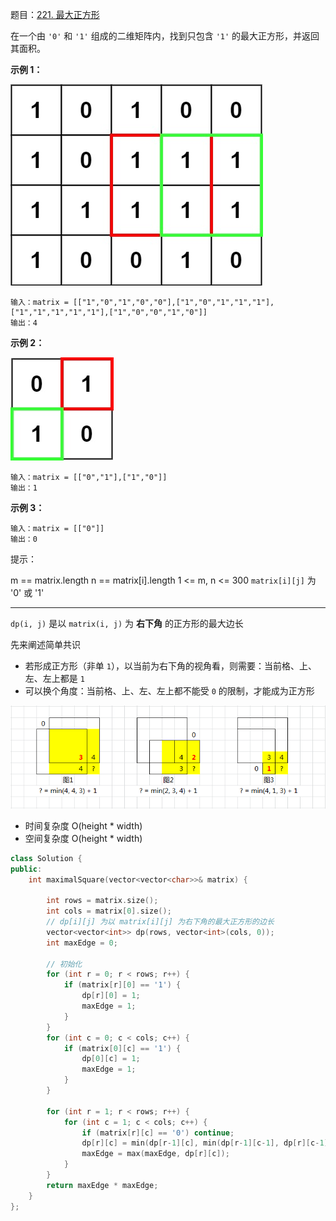 题目：[221. 最大正方形](https://leetcode.cn/problems/maximal-square/)

在一个由 `'0'` 和 `'1'` 组成的二维矩阵内，找到只包含 `'1'` 的最大正方形，并返回其面积。

**示例 1：**

![img](../../img/max1grid.jpg)

```
输入：matrix = [["1","0","1","0","0"],["1","0","1","1","1"],["1","1","1","1","1"],["1","0","0","1","0"]]
输出：4
```

**示例 2：**

![img](../../img/max2grid.jpg)

```
输入：matrix = [["0","1"],["1","0"]]
输出：1
```

**示例 3：**

```
输入：matrix = [["0"]]
输出：0
```

提示：

m == matrix.length
n == matrix[i].length
1 <= m, n <= 300
`matrix[i][j]` 为 '0' 或 '1'

---

`dp(i, j)` 是以 `matrix(i, j)` 为 **右下角** 的正方形的最大边长

先来阐述简单共识

- 若形成正方形（非单 `1`），以当前为右下角的视角看，则需要：当前格、上、左、左上都是 `1`
- 可以换个角度：当前格、上、左、左上都不能受 `0` 的限制，才能成为正方形

![image.png](../../img/221.png)

- 时间复杂度 O(height * width)
- 空间复杂度 O(height * width)

```cpp
class Solution {
public:
    int maximalSquare(vector<vector<char>>& matrix) {
        
        int rows = matrix.size();
        int cols = matrix[0].size();
        // dp[i][j] 为以 matrix[i][j] 为右下角的最大正方形的边长
        vector<vector<int>> dp(rows, vector<int>(cols, 0));
        int maxEdge = 0;

        // 初始化
        for (int r = 0; r < rows; r++) {
            if (matrix[r][0] == '1') {
                dp[r][0] = 1;
                maxEdge = 1;
            }
        }
        for (int c = 0; c < cols; c++) {
            if (matrix[0][c] == '1') {
                dp[0][c] = 1;
                maxEdge = 1;
            }
        }

        for (int r = 1; r < rows; r++) {
            for (int c = 1; c < cols; c++) {
                if (matrix[r][c] == '0') continue;
                dp[r][c] = min(dp[r-1][c], min(dp[r-1][c-1], dp[r][c-1])) + 1;
                maxEdge = max(maxEdge, dp[r][c]);
            }
        }
        return maxEdge * maxEdge;
    }
};
```

